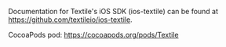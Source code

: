 Documentation for Textile's iOS SDK (ios-textile) can be found at https://github.com/textileio/ios-textile.

CocoaPods pod: https://cocoapods.org/pods/Textile
